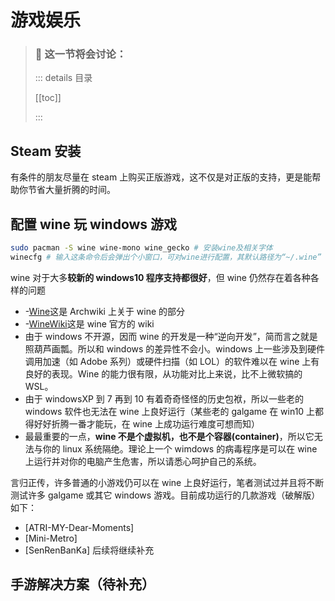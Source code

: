 # 游戏娱乐

> ### 🔖 这一节将会讨论：
>
> ::: details 目录
>
> [[toc]]
>
> :::

## Steam 安装

有条件的朋友尽量在 steam 上购买正版游戏，这不仅是对正版的支持，更是能帮助你节省大量折腾的时间。

## 配置 wine 玩 windows 游戏

```bash
sudo pacman -S wine wine-mono wine_gecko # 安装wine及相关字体
winecfg # 输入这条命令后会弹出个小窗口，可对wine进行配置，其默认路径为“~/.wine”
```

wine 对于大多**较新的 windows10 程序支持都很好**，但 wine 仍然存在着各种各样的问题

- -[Wine](https://wiki.archlinux.org/title/Wine)这是 Archwiki 上关于 wine 的部分
- -[WineWiki](https://wiki.winehq.org/Main_Page)这是 wine 官方的 wiki
- 由于 windows 不开源，因而 wine 的开发是一种“逆向开发”，简而言之就是照葫芦画瓢。所以和 windows 的差异性不会小。windows 上一些涉及到硬件调用加速（如 Adobe 系列）或硬件扫描（如 LOL）的软件难以在 wine 上有良好的表现。Wine 的能力很有限，从功能对比上来说，比不上微软搞的 WSL。
- 由于 windowsXP 到 7 再到 10 有着奇奇怪怪的历史包袱，所以一些老的 windows 软件也无法在 wine 上良好运行（某些老的 galgame 在 win10 上都得好好折腾一番才能玩，在 wine 上成功运行难度可想而知）
- 最最重要的一点，**wine 不是个虚拟机，也不是个容器(container)**，所以它无法与你的 linux 系统隔绝。理论上一个 wimdows 的病毒程序是可以在 wine 上运行并对你的电脑产生危害，所以请悉心呵护自己的系统。

言归正传，许多普通的小游戏仍可以在 wine 上良好运行，笔者测试过并且将不断测试许多 galgame 或其它 windows 游戏。目前成功运行的几款游戏（破解版）如下：

- [ATRI-MY-Dear-Moments]
- [Mini-Metro]
- [SenRenBanKa]
  后续将继续补充

## 手游解决方案（待补充）
